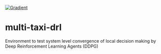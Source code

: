 [![Gradient](https://assets.paperspace.io/img/gradient-badge.svg)](https://console.paperspace.com/github/applied-exploration/multi-drl/blob/main/agent-reinforce/REINFORCE.ipynb?clone=true)

# multi-taxi-drl
Environment to test system level convergence of local decision making by Deep Reinforcement Learning Agents (DDPG)
